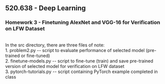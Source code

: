 ## 520.638 - Deep Learning
### Homework 3 - Finetuning AlexNet and VGG-16 for Verification on LFW Dataset
<br>
In the src directory, there are three files of note: <br>
1. problem2.py         --  script to evaluate performance of selected model (pre-trained or fine-tuned) <br>
2. finetune-models.py  --  script to fine-tune (train) and save pre-trained version of selected model for verification on LFW dataset <br>
3. pytorch-tutorials.py  --  script containing PyTorch example completed in class <br>

